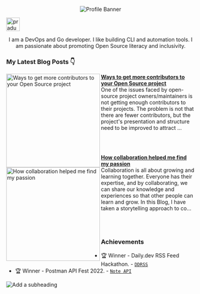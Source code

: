 <p align="center"><img alt="Profile Banner" src="https://user-images.githubusercontent.com/51878265/205508670-e28ff604-6c94-4435-ad29-140638333ead.png"></p>

<p align="left"> <a href="https://twitter.com/intent/follow?screen_name=pradumna_saraf" target="blank"><img src="https://user-images.githubusercontent.com/51878265/223411118-0a9d8731-315c-40fb-88d5-8e6db369a773.png" height="36" alt="pradumna_saraf"/></a></p>

<div align="center">
  
I am a DevOps and Go developer. I like building CLI and automation tools. I am passionate about promoting Open Source literacy and inclusivity.
  
</div>

### My Latest Blog Posts 👇
<!-- HASHNODE_BLOG:START -->
<p align="left">
<a href="https://blog.pradumnasaraf.dev/ways-to-get-more-contributors-to-your-open-source-project" title="Ways to get more contributors to your Open Source project"><img src="https://cdn.hashnode.com/res/hashnode/image/upload/v1677558986535/d30088b8-8bca-41d1-be7c-c80c171b0caf.png" alt="Ways to get more contributors to your Open Source project" width="250px" align="left" /></a>
<a href="https://blog.pradumnasaraf.dev/ways-to-get-more-contributors-to-your-open-source-project" title="Ways to get more contributors to your Open Source project"><strong>Ways to get more contributors to your Open Source project</strong></a>
<br/> One of the issues faced by open-source project owners/maintainers is not getting enough contributors to their projects. The problem is not that there are fewer contributors, but the project's presentation and structure need to be improved to attract ... </p> <br/> <br/>
<p align="left">
<a href="https://blog.pradumnasaraf.dev/how-collaboration-helped-me-find-my-passion" title="How collaboration helped me find my passion"><img src="https://cdn.hashnode.com/res/hashnode/image/upload/v1677527418078/fc12023f-dd2c-4f81-9b3a-0bc9d196190c.png" alt="How collaboration helped me find my passion" width="250px" align="left" /></a>
<a href="https://blog.pradumnasaraf.dev/how-collaboration-helped-me-find-my-passion" title="How collaboration helped me find my passion"><strong>How collaboration helped me find my passion</strong></a>
<br/> Collaboration is all about growing and learning together. Everyone has their expertise, and by collaborating, we can share our knowledge and experiences so that other people can learn and grow. In this Blog, I have taken a storytelling approach to co... </p> <br/> <br/>
<!-- HASHNODE_BLOG:END -->

### Achievements

- 🏆 Winner - Daily.dev RSS Feed Hackathon. - [`DDRSS`](https://github.com/Pradumnasaraf/DDRSS)           
- 🏆 Winner - Postman API Fest 2022. - [`Note API`](https://github.com/Pradumnasaraf/Postman-API-Fest-22)      

![Add a subheading](https://user-images.githubusercontent.com/51878265/223410833-1a653242-8c6c-4b72-a151-a97e1ecb8597.png)
